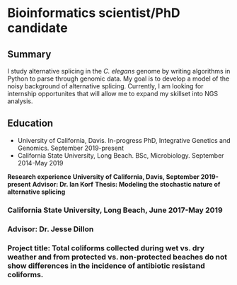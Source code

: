 # Bioinformatics scientist/PhD candidate

## Summary
I study alternative splicing in the _C. elegans_ genome by writing algorithms in Python to parse through genomic data. My goal is to develop a model of the noisy background of alternative splicing. Currently, I am looking for internship opportunites that will allow me to expand my skillset into NGS analysis.

## Education
+ University of California, Davis. In-progress PhD, Integrative Genetics and Genomics. September 2019-present
+ California State University, Long Beach. BSc, Microbiology. September 2014-May 2019

__Research experience__
__University of California, Davis, September 2019-present__
__Advisor: Dr. Ian Korf__
__Thesis: Modeling the stochastic nature of alternative splicing__

### California State University, Long Beach, June 2017-May 2019
### Advisor: Dr. Jesse Dillon
### Project title: Total coliforms collected during wet vs. dry weather and from protected vs. non-protected beaches do not show differences in the incidence of antibiotic resistand coliforms.
